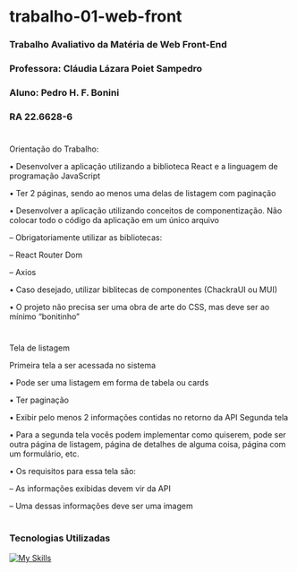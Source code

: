 # trabalho-01-web-front
### Trabalho Avaliativo da Matéria de Web Front-End
### Professora: Cláudia Lázara Poiet Sampedro
### Aluno: Pedro H. F. Bonini
### RA 22.6628-6

#

Orientação do Trabalho:

• Desenvolver a aplicação utilizando a biblioteca React e a linguagem de
programação JavaScript

• Ter 2 páginas, sendo ao menos uma delas de listagem com paginação

• Desenvolver a aplicação utilizando conceitos de componentização. Não
colocar todo o código da aplicação em um único arquivo

– Obrigatoriamente utilizar as bibliotecas:

  – React Router Dom
  
  – Axios

• Caso desejado, utilizar biblitecas de componentes (ChackraUI ou MUI)

• O projeto não precisa ser uma obra de arte do CSS, mas deve ser ao
mínimo “bonitinho”

#

Tela de listagem

Primeira tela a ser acessada no sistema

• Pode ser uma listagem em forma de tabela ou cards

• Ter paginação

• Exibir pelo menos 2 informações contidas no retorno da API
Segunda tela

• Para a segunda tela vocês podem implementar como quiserem, pode ser
outra página de listagem, página de detalhes de alguma coisa, página com
um formulário, etc.

• Os requisitos para essa tela são:
  
  – As informações exibidas devem vir da API
  
  – Uma dessas informações deve ser uma imagem

#

### Tecnologias Utilizadas
[![My Skills](https://skillicons.dev/icons?i=javascript,vscode,github,git,postman,react)](https://skillicons.dev)
 

